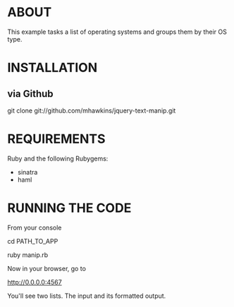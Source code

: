 # ABOUT
This example tasks a list of operating systems and groups them by their OS type.

# INSTALLATION

## via Github

   git clone git://github.com/mhawkins/jquery-text-manip.git
   
# REQUIREMENTS

Ruby and the following Rubygems:

* sinatra
* haml

# RUNNING THE CODE

From your console

   cd PATH_TO_APP
   
   ruby manip.rb
   
Now in your browser, go to

   http://0.0.0.0:4567
   
You'll see two lists.  The input and its formatted output.
